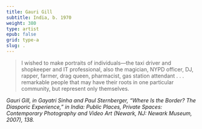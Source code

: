 ```yaml
---
title: Gauri Gill
subtitle: India, b. 1970
weight: 380
type: artist
epub: false
grid: type-a
slug: .
---
```

>I wished to make portraits of individuals—the taxi driver and shopkeeper and IT professional, also the magician, NYPD officer, DJ, rapper, farmer, drag queen, pharmacist, gas station attendant . . . remarkable people that may have their roots in one particular community, but represent only themselves.

<cite>Gauri Gill, in Gayatri Sinha and Paul Sternberger, “Where Is the Border? The Diasporic Experience,” in *India: Public Places, Private Spaces: Contemporary Photography and Video Art* (Newark, NJ: Newark Museum, 2007), 138.</cite>
